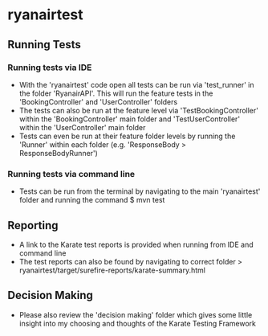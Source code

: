 # ryanairtest

## Running Tests

### Running tests via IDE
- With the 'ryanairtest' code open all tests can be run via 'test_runner' in the folder 'RyanairAPI'. This will run the feature tests in the 'BookingController' and 'UserController' folders
- The tests can also be run at the feature level via 'TestBookingController' within the 'BookingController' main folder and 'TestUserController' within the 'UserController' main folder
- Tests can even be run at their feature folder levels by running the 'Runner' within each folder (e.g. 'ResponseBody > ResponseBodyRunner')
  
### Running tests via command line
- Tests can be run from the terminal by navigating to the main 'ryanairtest' folder and running the command $ mvn test

## Reporting
- A link to the Karate test reports is provided when running from IDE and command line
- The test reports can also be found by navigating to correct folder > ryanairtest/target/surefire-reports/karate-summary.html

## Decision Making
- Please also review the 'decision making' folder which gives some little insight into my choosing and thoughts of the Karate Testing Framework
